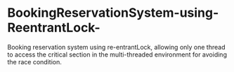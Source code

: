 # BookingReservationSystem-using-ReentrantLock-
Booking reservation system using re-entrantLock, allowing only one thread to access the critical section in the multi-threaded environment for avoiding the race condition.
